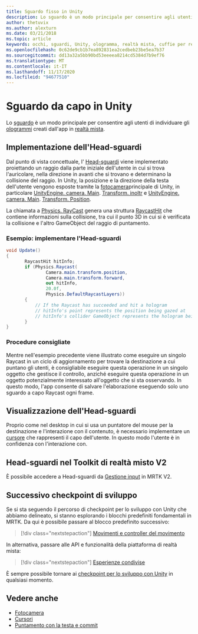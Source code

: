 ```yaml
---
title: Sguardo fisso in Unity
description: Lo sguardo è un modo principale per consentire agli utenti di individuare gli ologrammi creati dall'app in realtà mista.
author: thetuvix
ms.author: alexturn
ms.date: 03/21/2018
ms.topic: article
keywords: occhi, sguardi, Unity, ologramma, realtà mista, cuffie per realtà mista, auricolare di realtà mista, auricolare di realtà virtuale, MRTK, Toolkit di realtà mista
ms.openlocfilehash: 0c62de9cb1b7ea892831ea2cedbeb23be5ea7b37
ms.sourcegitcommit: dd13a32a5bb90bd53eeeea8214cd5384d7b9ef76
ms.translationtype: MT
ms.contentlocale: it-IT
ms.lasthandoff: 11/17/2020
ms.locfileid: "94677510"
---
```

# <a name="head-gaze-in-unity"></a>Sguardo da capo in Unity

Lo [sguardo](../../design/gaze-and-commit.md) è un modo principale per consentire agli utenti di individuare gli [ologrammi](../../discover/hologram.md) creati dall'app in [realtà mista](../../discover/mixed-reality.md).


## <a name="implementing-head-gaze"></a>Implementazione dell'Head-sguardi

Dal punto di vista concettuale, l' [Head-sguardi](../../design/gaze-and-commit.md) viene implementato proiettando un raggio dalla parte iniziale dell'utente in cui si trova l'auricolare, nella direzione in avanti che si trovano e determinano la collisione del raggio.
In Unity, la posizione e la direzione della testa dell'utente vengono esposte tramite la [fotocamera](camera-in-unity.md)principale di Unity, in particolare [UnityEngine. camera. Main](https://docs.unity3d.com/ScriptReference/Camera-main.html). [Transform. inoltr](https://docs.unity3d.com/ScriptReference/Transform-forward.html) e [UnityEngine. camera. Main](https://docs.unity3d.com/ScriptReference/Camera-main.html). [Transform. Position](https://docs.unity3d.com/ScriptReference/Transform-position.html).

La chiamata a [Physics. RayCast](https://docs.unity3d.com/ScriptReference/Physics.Raycast.html) genera una struttura [RaycastHit](https://docs.unity3d.com/ScriptReference/RaycastHit.html) che contiene informazioni sulla collisione, tra cui il punto 3D in cui si è verificata la collisione e l'altro GameObject del raggio di puntamento.

### <a name="example-implement-head-gaze"></a>Esempio: implementare l'Head-sguardi

```cs
void Update()
{
       RaycastHit hitInfo;
       if (Physics.Raycast(
               Camera.main.transform.position,
               Camera.main.transform.forward,
               out hitInfo,
               20.0f,
               Physics.DefaultRaycastLayers))
       {
           // If the Raycast has succeeded and hit a hologram
           // hitInfo's point represents the position being gazed at
           // hitInfo's collider GameObject represents the hologram being gazed at
       }
}
```

### <a name="best-practices"></a>Procedure consigliate

Mentre nell'esempio precedente viene illustrato come eseguire un singolo Raycast in un ciclo di aggiornamento per trovare la destinazione a cui puntano gli utenti, è consigliabile eseguire questa operazione in un singolo oggetto che gestisce il controllo, anziché eseguire questa operazione in un oggetto potenzialmente interessato all'oggetto che si sta osservando. In questo modo, l'app consente di salvare l'elaborazione eseguendo solo uno sguardo a capo Raycast ogni frame.

## <a name="visualizing-head-gaze"></a>Visualizzazione dell'Head-sguardi

Proprio come nel desktop in cui si usa un puntatore del mouse per la destinazione e l'interazione con il contenuto, è necessario implementare un [cursore](../../design/cursors.md) che rappresenti il capo dell'utente. In questo modo l'utente è in confidenza con l'interazione con.

## <a name="head-gaze-in-the-mixed-reality-toolkit-v2"></a>Head-sguardi nel Toolkit di realtà misto V2
È possibile accedere a Head-sguardi da [Gestione input](https://microsoft.github.io/MixedRealityToolkit-Unity/Documentation/Input/Overview.html) in MRTK V2.

## <a name="next-development-checkpoint"></a>Successivo checkpoint di sviluppo

Se si sta seguendo il percorso di checkpoint per lo sviluppo con Unity che abbiamo delineato, si stanno esplorando i blocchi predefiniti fondamentali in MRTK. Da qui è possibile passare al blocco predefinito successivo:

> [!div class="nextstepaction"]
> [Movimenti e controller del movimento](gestures-and-motion-controllers-in-unity.md)

In alternativa, passare alle API e funzionalità della piattaforma di realtà mista:

> [!div class="nextstepaction"]
> [Esperienze condivise](shared-experiences-in-unity.md)

È sempre possibile tornare ai [checkpoint per lo sviluppo con Unity](unity-development-overview.md#2-core-building-blocks) in qualsiasi momento.

## <a name="see-also"></a>Vedere anche
* [Fotocamera](camera-in-unity.md)
* [Cursori](../../design/cursors.md)
* [Puntamento con la testa e commit](../../design/gaze-and-commit.md)
